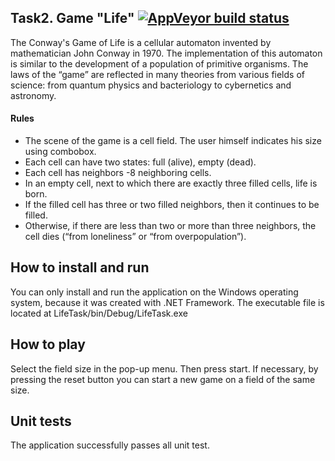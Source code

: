 Task2. Game "Life"   [![AppVeyor build status](https://ci.appveyor.com/api/projects/status/github/siandreev/megafon_5G?branch=master&svg=true)](https://ci.appveyor.com/project/siandreev/megafon_5G/branch/master)
-----------------



The Conway's Game of Life is a cellular automaton invented by mathematician John Conway in 1970. The implementation of this automaton is similar to the development of a population of primitive organisms. The laws of the “game” are reflected in many theories from various fields of science: from quantum physics and bacteriology to cybernetics and astronomy.

#### Rules
* The scene of the game is a cell field. The user himself indicates his size using combobox.
* Each cell can have two states: full (alive), empty (dead).
* Each cell has neighbors -8 neighboring cells.
* In an empty cell, next to which there are exactly three filled cells, life is born.
* If the filled cell has three or two filled neighbors, then it continues to be filled.
* Otherwise, if there are less than two or more than three neighbors, the cell dies (“from loneliness” or “from overpopulation”).

How to install and run
----------------------

You can only install and run the application on the Windows operating system, because it was created with .NET Framework.
The executable file is located at LifeTask/bin/Debug/LifeTask.exe

How to play
-----------

Select the field size in the pop-up menu. Then press start. If necessary, by pressing the reset button you can start a new game on a field of the same size.

Unit tests
----------

The application successfully passes all unit test.
